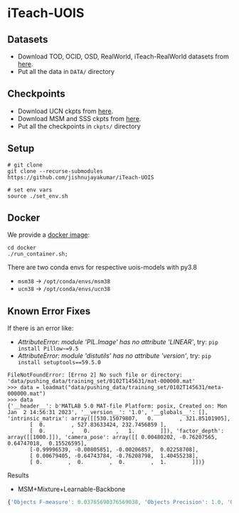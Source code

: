 # iTeach-UOIS



## Datasets
- Download TOD, OCID, OSD, RealWorld, iTeach-RealWorld datasets from [here](https://utdallas.box.com/v/uois-datasets).
- Put all the data in `DATA/` directory


## Checkpoints
- Download UCN ckpts from [here](https://utdallas.box.com/s/9vt68miar920hf36egeybfflzvt8c676).
- Download MSM and SSS ckpts from [here](https://utdallas.box.com/s/vzp8nmalowg4i58y8b9sghv5s7f36xpz).
- Put all the checkpoints in `ckpts/` directory

## Setup
```shell
# git clone 
git clone --recurse-submodules https://github.com/jishnujayakumar/iTeach-UOIS

# set env vars
source ./set_env.sh
```

## Docker
We provide a [docker image](https://hub.docker.com/repository/docker/irvlutd/iteach):
```shell
cd docker
./run_container.sh;
```
There are two conda envs for respective uois-models with py3.8
- `msm38` -> `/opt/conda/envs/msm38`
- `ucn38` -> `/opt/conda/envs/ucn38`


## Known Error Fixes
If there is an error like:
- *AttributeError: module 'PIL.Image' has no attribute 'LINEAR'*, try: `pip install Pillow~=9.5`
- *AttributeError: module 'distutils' has no attribute 'version'*, try: `pip install setuptools==59.5.0`


```shell
FileNotFoundError: [Errno 2] No such file or directory: 'data/pushing_data/training_set/0102T145631/mat-000000.mat'
>>> data = loadmat("data/pushing_data/training_set/0102T145631/meta-000000.mat")
>>> data
{'__header__': b'MATLAB 5.0 MAT-file Platform: posix, Created on: Mon Jan  2 14:56:31 2023', '__version__': '1.0', '__globals__': [], 'intrinsic_matrix': array([[530.15079807,   0.        , 321.85101905],
       [  0.        , 527.83633424, 232.7456859 ],
       [  0.        ,   0.        ,   1.        ]]), 'factor_depth': array([[1000.]]), 'camera_pose': array([[ 0.00480202, -0.76207565,  0.64747018,  0.15526595],
       [-0.99996539, -0.00805851, -0.00206857,  0.02258708],
       [ 0.00679405, -0.64743784, -0.76208798,  1.40455238],
       [ 0.        ,  0.        ,  0.        ,  1.        ]])}
```


Results

- MSM+Mixture+Learnable-Backbone
```javascript
{'Objects F-measure': 0.03765690376569038, 'Objects Precision': 1.0, 'Objects Recall': 0.03765690376569038, 'Boundary F-measure': 0.03765690376569038, 'Boundary Precision': 1.0, 'Boundary Recall': 0.03765690376569038, 'obj_detected': 0.0, 'obj_detected_075': 0.0, 'obj_gt': 7.4715481171548115, 'obj_detected_075_percentage': 0.03765690376569038}
```
